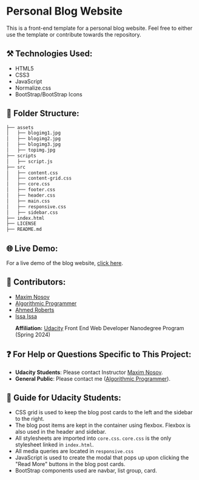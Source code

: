 # Personal Blog Website
This is a front-end template for a personal blog website. Feel free to either use the template or contribute towards the repository. 

## ⚒️ Technologies Used:
<ul>
<li>HTML5</li>
<li>CSS3</li>
<li>JavaScript</li>
<li>Normalize.css</li>
<li>BootStrap/BootStrap Icons</li>
</ul>

## :open_file_folder: Folder Structure:

```bash  
├── assets
│   ├── blogimg1.jpg   
│   ├── blogimg2.jpg 
│   ├── blogimg3.jpg
│   ├── topimg.jpg
├── scripts
│   ├── script.js  
├── src
│   ├── content.css
│   ├── content-grid.css
│   ├── core.css
│   ├── footer.css
│   ├── header.css
│   ├── main.css
│   ├── responsive.css
│   ├── sidebar.css
├── index.html          
├── LICENSE
├── README.md
```

## 🌐 Live Demo:
For a live demo of the blog website, <a href="https://algorithmicprogrammer.github.io/personal-blog-website/">click here</a>.

## 👥 Contributors:
<ul>
<li><a href="https://github.com/mnosov622">Maxim Nosov</a></li>
<li><a href="https://github.com/algorithmicprogrammer">Algorithmic Programmer</a></li>
<li><a href="https://github.com/ahmedroberts">Ahmed Roberts</a></li>
<li><a href="https://github.com/isissa01">Issa Issa</a></li>

<b>Affiliation:</b> <a href="https://www.udacity.com/">Udacity</a> Front End Web Developer Nanodegree Program (Spring 2024)
</ul>

## ❓ For Help or Questions Specific to This Project:
<ul>
<li><b>Udacity Students</b>: Please contact Instructor <a href="https://github.com/mnosov622">Maxim Nosov</a>. </li>
<li><b>General Public</b>: Please contact me (<a href="https://github.com/algorithmicprogrammer">Algorithmic Programmer</a>).</li>
</ul>

## 📖 Guide for Udacity Students:
<ul>
<li>CSS grid is used to keep the blog post cards to the left and the sidebar to the right.</li>
<li>The blog post items are kept in the container using flexbox. Flexbox is also used in the header and sidebar.</li>
<li>All stylesheets are imported into <code>core.css</code>. <code>core.css</code> is the only stylesheet linked in <code>index.html</code>.</li>
<li>All media queries are located in <code>responsive.css</code></li>
<li>JavaScript is used to create the modal that pops up upon clicking the "Read More" buttons in the blog post cards.</li>
<li>BootStrap components used are navbar, list group, card.</li>
</ul>
